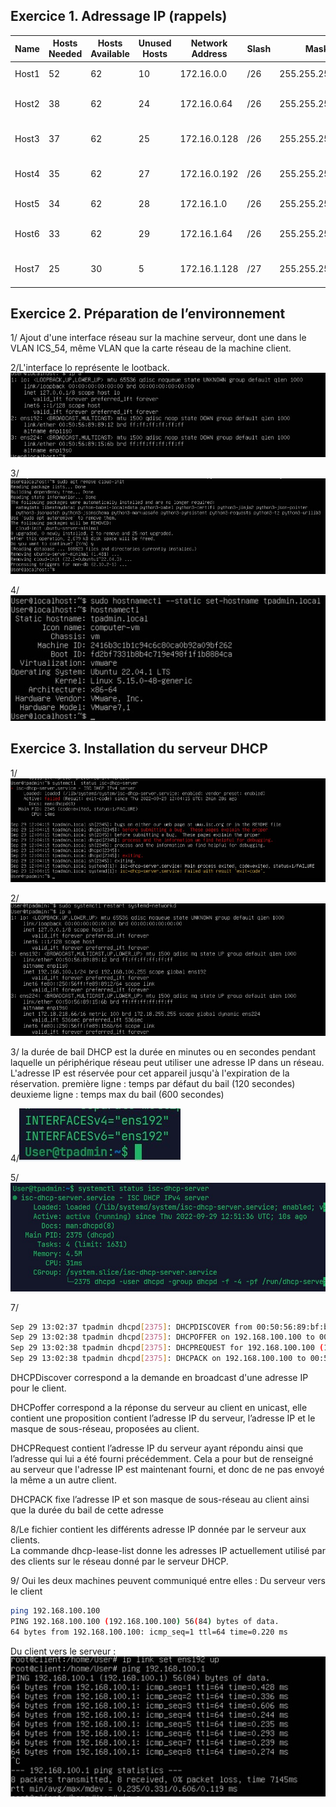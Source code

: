 ## Exercice 1. Adressage IP (rappels)
| Name  | Hosts Needed | Hosts Available | Unused Hosts | Network Address | Slash | Mask            | Usable Range                | Broadcast    |
|-------|--------------|-----------------|--------------|-----------------|-------|-----------------|-----------------------------|--------------|
| Host1 | 52           | 62              | 10           | 172.16.0.0      | /26   | 255.255.255.192 | 172.16.0.1 - 172.16.0.62    | 172.16.0.63  |
| Host2 | 38           | 62              | 24           | 172.16.0.64     | /26   | 255.255.255.192 | 172.16.0.65 - 172.16.0.126  | 172.16.0.127 |
| Host3 | 37           | 62              | 25           | 172.16.0.128    | /26   | 255.255.255.192 | 172.16.0.129 - 172.16.0.190 | 172.16.0.191 |
| Host4 | 35           | 62              | 27           | 172.16.0.192    | /26   | 255.255.255.192 | 172.16.0.193 - 172.16.0.254 | 172.16.0.255 |
| Host5 | 34           | 62              | 28           | 172.16.1.0      | /26   | 255.255.255.192 | 172.16.1.1 - 172.16.1.62    | 172.16.1.63  |
| Host6 | 33           | 62              | 29           | 172.16.1.64     | /26   | 255.255.255.192 | 172.16.1.65 - 172.16.1.126  | 172.16.1.127 |
| Host7 | 25           | 30              | 5            | 172.16.1.128    | /27   | 255.255.255.224 | 172.16.1.129 - 172.16.1.158 | 172.16.1.159 |

## Exercice 2. Préparation de l’environnement
1/ Ajout d'une interface réseau sur la machine serveur, dont une dans le VLAN ICS_54, même VLAN que la carte réseau de la machine client.  

2/L'interface lo représente le lootback.
![lo](Capture%20d’écran%202022-09-29%20134334.jpg)

3/![désinstall](Capture%20d’écran%202022-09-29%20134609.jpg)

4/![hostname](Capture%20d’écran%202022-09-29%20135249.jpg)


## Exercice 3. Installation du serveur DHCP
1/ ![isc](Capture%20d’écran%202022-09-29%20140649.jpg)

2/ ![ipfixe](Capture%20d’écran%202022-09-29%20143723.jpg)

3/
la durée de bail DHCP est la durée en minutes ou en secondes pendant laquelle un périphérique réseau peut utiliser une adresse IP dans un réseau. L'adresse IP est réservée pour cet appareil jusqu'à l'expiration de la réservation.
première ligne : temps par défaut du bail (120 secondes)
deuxieme ligne : temps max du bail (600 secondes)

4/![écoute](Capture%20d’écran%202022-09-29%20145023.jpg)

5/![service](Capture%20d’écran%202022-09-29%20145157.jpg)

7/
```bash
Sep 29 13:02:37 tpadmin dhcpd[2375]: DHCPDISCOVER from 00:50:56:89:bf:bc via ens192
Sep 29 13:02:38 tpadmin dhcpd[2375]: DHCPOFFER on 192.168.100.100 to 00:50:56:89:bf:bc via ens192
Sep 29 13:02:38 tpadmin dhcpd[2375]: DHCPREQUEST for 192.168.100.100 (192.168.100.1) from 00:50:56:89:bf:bc via ens192
Sep 29 13:02:38 tpadmin dhcpd[2375]: DHCPACK on 192.168.100.100 to 00:50:56:89:bf:bc via ens192
```
DHCPDiscover correspond a la demande en broadcast d'une adresse IP pour le client.  

DHCPoffer correspond a la réponse du serveur au client en unicast,  elle contient une proposition contient l’adresse IP du serveur, l’adresse IP et le masque de sous-réseau, proposées au client.  

DHCPRequest contient l’adresse IP du serveur ayant répondu ainsi que l’adresse qui lui a été fourni précédemment. Cela a pour but de renseigné au serveur que l'adresse IP est maintenant fourni, et donc de ne pas envoyé la même a un autre client.  

DHCPACK fixe l’adresse IP et son masque de sous-réseau au client ainsi que la durée du bail de cette adresse

8/Le fichier contient les différents adresse IP donnée par le serveur aux clients.  
La commande dhcp-lease-list donne les adresses IP actuellement utilisé par des clients sur le réseau donné par le serveur DHCP.

9/ Oui les deux machines peuvent communiqué entre elles :
Du serveur vers le client
```bash
ping 192.168.100.100
PING 192.168.100.100 (192.168.100.100) 56(84) bytes of data.
64 bytes from 192.168.100.100: icmp_seq=1 ttl=64 time=0.220 ms
```

Du client vers le serveur :
![ping](Capture%20d’écran%202022-09-29%20151714.jpg)

